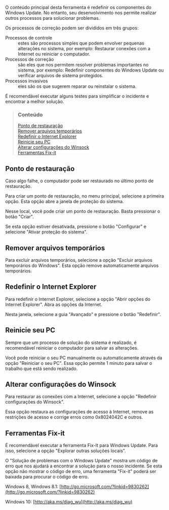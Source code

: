 O conteúdo principal desta ferramenta é redefinir os componentes do Windows Update. No entanto, seu desenvolvimento nos permite realizar outros processos para solucionar problemas.

Os processos de correção podem ser divididos em três grupos:

<dl>
<dt>Processos de controle</dt>
<dd>estes são processos simples que podem envolver pequenas alterações no sistema, por exemplo: Restaurar conexões com a Internet ou reiniciar o computador.<dd>
<dt>Processos de correção</dt>
<dd>são eles que nos permitem resolver problemas importantes no sistema, por exemplo: Redefinir componentes do Windows Update ou verificar arquivos de sistema protegidos.</dd>
<dt>Processos invasivos</dt>
<dd>eles são os que sugerem reparar ou reinstalar o sistema.</dd>
</dl>

É recomendável executar alguns testes para simplificar o incidente e encontrar a melhor solução.


> ### Conteúdo
>
> [Ponto de restauração](#ponto-de-restauração) <br />
> [Remover arquivos temporários](#remover-arquivos-temporários) <br />
> [Redefinir o Internet Explorer](#redefinir-o-internet-explorer) <br />
> [Reinicie seu PC](#reinicie-seu-pc) <br />
> [Alterar configurações do Winsock](#alterar-configurações-do-winsock) <br />
> [Ferramentas Fix-it](#ferramentas-fix-it)


## Ponto de restauração

Caso algo falhe, o computador pode ser restaurado no último ponto de restauração.

Para criar um ponto de restauração, no menu principal, selecione a primeira opção. Esta opção abre a janela de proteção do sistema.

Nesse local, você pode criar um ponto de restauração. Basta pressionar o botão "Criar".

Se esta opção estiver desativada, pressione o botão "Configurar" e selecione "Ativar proteção do sistema".


## Remover arquivos temporários

Para excluir arquivos temporários, selecione a opção "Excluir arquivos temporários do Windows". Esta opção remove automaticamente arquivos temporários.


## Redefinir o Internet Explorer

Para redefinir o Internet Explorer, selecione a opção "Abrir opções do Internet Explorer". Abra as opções da Internet.

Nesta janela, selecione a guia "Avançado" e pressione o botão "Redefinir".


## Reinicie seu PC

Sempre que um processo de solução do sistema é realizado, é recomendável reiniciar o computador para salvar as alterações.

Você pode reiniciar o seu PC manualmente ou automaticamente através da opção "Reiniciar o seu PC". Essa opção permite 1 minuto para salvar o trabalho que está sendo realizado.


## Alterar configurações do Winsock

Para restaurar as conexões com a Internet, selecione a opção "Redefinir configurações do Winsock".

Essa opção restaura as configurações de acesso à Internet, remove as restrições de acesso e corrige erros como 0x8024042C e outros.


## Ferramentas Fix-it

É recomendável executar a ferramenta Fix-It para Windows Update. Para isso, selecione a opção "Explorar outras soluções locais".

O "Solução de problemas com o Windows Update" mostra um código de erro que nos ajudará a encontrar a solução para o nosso incidente. Se esta opção não mostrar o código de erro, uma ferramenta "Fix-it" poderá ser baixada para procurar o código de erro.

Windows 8, Windows 8.1: [http://go.microsoft.com/?linkid=9830262](http://go.microsoft.com/?linkid=9830262)

Windows 10: [http://aka.ms/diag_wu](http://aka.ms/diag_wu)
